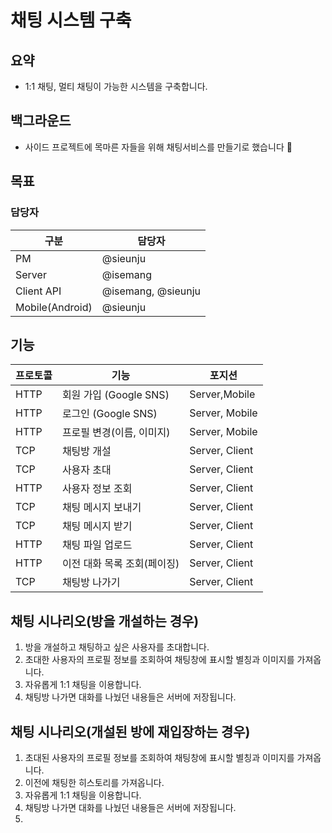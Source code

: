 # 채팅 시스템 구축
## 요약
- 1:1 채팅, 멀티 채팅이 가능한 시스템을 구축합니다.
## 백그라운드
- 사이드 프로젝트에 목마른 자들을 위해 채팅서비스를 만들기로 했습니다 🥰
## 목표
### 담당자
|구분|담당자|
|---|---|
|PM|@sieunju|
|Server|@isemang|
|Client API|@isemang, @sieunju|
|Mobile(Android)|@sieunju|

## 기능
|프로토콜|기능|포지션|
|---|---|---|
|HTTP|회원 가입 (Google SNS)|Server,Mobile|
|HTTP|로그인 (Google SNS)|Server, Mobile|
|HTTP|프로필 변경(이름, 이미지)|Server, Mobile|
|TCP|채팅방 개설|Server, Client|
|TCP|사용자 초대|Server, Client|
|HTTP|사용자 정보 조회|Server, Client|
|TCP|채팅 메시지 보내기|Server, Client|
|TCP|채팅 메시지 받기|Server, Client|
|HTTP|채팅 파일 업로드|Server, Client|
|HTTP|이전 대화 목록 조회(페이징)|Server, Client|
|TCP|채팅방 나가기|Server, Client|

## 채팅 시나리오(방을 개설하는 경우)
1. 방을 개설하고 채팅하고 싶은 사용자를 초대합니다.
2. 초대한 사용자의 프로필 정보를 조회하여 채팅창에 표시할 별칭과 이미지를 가져옵니다.
3. 자유롭게 1:1 채팅을 이용합니다.
4. 채팅방 나가면 대화를 나눴던 내용들은 서버에 저장됩니다.

## 채팅 시나리오(개설된 방에 재입장하는 경우)
1. 초대된 사용자의 프로필 정보를 조회하여 채팅창에 표시할 별칭과 이미지를 가져옵니다.
2. 이전에 채팅한 히스토리를 가져옵니다.
3. 자유롭게 1:1 채팅을 이용합니다.
4. 채팅방 나가면 대화를 나눴던 내용들은 서버에 저장됩니다.
5. 

